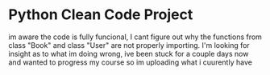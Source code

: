 # Python Clean Code Project 
im aware the code is fully funcional, I cant figure out why the functions from class "Book" and class "User" are not properly importing.
I'm looking for insight as to what im doing wrong, ive been stuck for a couple days now and wanted to progress my course so im uploading what i cuurently have
